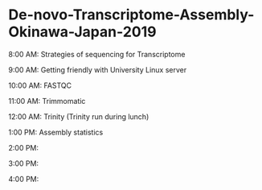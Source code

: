 # De-novo-Transcriptome-Assembly-Okinawa-Japan-2019

8:00 AM: Strategies of sequencing for Transcriptome

9:00 AM: Getting friendly with University Linux server

10:00 AM: FASTQC

11:00 AM: Trimmomatic

12:00 AM: Trinity (Trinity run during lunch)


1:00 PM: Assembly statistics

2:00 PM: 

3:00 PM:

4:00 PM:
